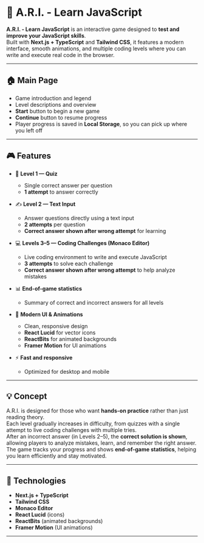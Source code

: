 # 🤖 A.R.I. - Learn JavaScript

**A.R.I. - Learn JavaScript** is an interactive game designed to **test and improve your JavaScript skills**.  
Built with **Next.js + TypeScript** and **Tailwind CSS**, it features a modern interface, smooth animations, and multiple coding levels where you can write and execute real code in the browser.

---

## 🏠 Main Page

- Game introduction and legend  
- Level descriptions and overview  
- **Start** button to begin a new game  
- **Continue** button to resume progress  
- Player progress is saved in **Local Storage**, so you can pick up where you left off

---

## 🎮 Features

- 🧩 **Level 1 — Quiz**
  - Single correct answer per question
  - **1 attempt** to answer correctly

- ✍️ **Level 2 — Text Input**
  - Answer questions directly using a text input
  - **2 attempts** per question
  - **Correct answer shown after wrong attempt** for learning

- 💻 **Levels 3–5 — Coding Challenges (Monaco Editor)**
  - Live coding environment to write and execute JavaScript
  - **3 attempts** to solve each challenge
  - **Correct answer shown after wrong attempt** to help analyze mistakes

- 📊 **End-of-game statistics**
  - Summary of correct and incorrect answers for all levels

- 🎨 **Modern UI & Animations**
  - Clean, responsive design
  - **React Lucid** for vector icons
  - **ReactBits** for animated backgrounds
  - **Framer Motion** for UI animations

- ⚡ **Fast and responsive**
  - Optimized for desktop and mobile

---

## 💡 Concept

A.R.I. is designed for those who want **hands-on practice** rather than just reading theory.  
Each level gradually increases in difficulty, from quizzes with a single attempt to live coding challenges with multiple tries.  
After an incorrect answer (in Levels 2–5), the **correct solution is shown**, allowing players to analyze mistakes, learn, and remember the right answer.  
The game tracks your progress and shows **end-of-game statistics**, helping you learn efficiently and stay motivated.

---

## 🧱 Technologies

- **Next.js + TypeScript**  
- **Tailwind CSS**  
- **Monaco Editor**  
- **React Lucid** (icons)  
- **ReactBits** (animated backgrounds)  
- **Framer Motion** (UI animations)  

---


